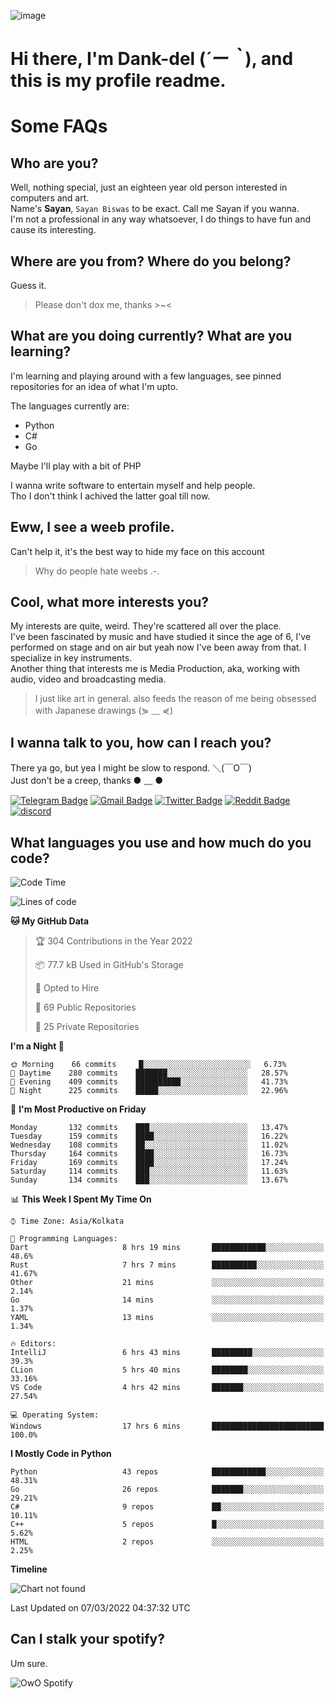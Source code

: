 ![image](https://user-images.githubusercontent.com/63096193/125182844-29f20800-e22f-11eb-8dc9-b0f2d29647bb.png)

# **Hi there, I'm Dank-del (*´ー｀*), and this is my profile readme.**
<!--  [![Profile views](https://gpvc.arturio.dev/dank-del)](https://github.com/dank-del) -->
# Some FAQs

## **Who are you?**

Well, nothing special, just an eighteen year old person interested in computers and art. \
Name's **Sayan**, `Sayan Biswas` to be exact. Call me Sayan if you wanna. \
I'm not a professional in any way whatsoever, I do things to have fun and cause its interesting.

## **Where are you from? Where do you belong?**

Guess it.
> Please don't dox me, thanks >~<

## **What are you doing currently? What are you learning?**

I'm learning and playing around with a few languages, see pinned repositories for an idea of what I'm upto.

The languages currently are:

- Python
- C#
- Go

Maybe I'll play with a bit of PHP

I wanna write software to entertain myself and help people. \
Tho I don't think I achived the latter goal till now.

## **Eww, I see a weeb profile.**

Can't help it, it's the best way to hide my face on this account
> Why do people hate weebs .-.

## **Cool, what more interests you?**

My interests are quite, weird. They're scattered all over the place. \
I've been fascinated by music and have studied it since the age of 6, I've performed on stage and on air but yeah now I've been away from that. I specialize in key instruments. \
Another thing that interests me is Media Production, aka, working with audio, video and broadcasting media.

> I just like art in general. also feeds the reason of me being obsessed with Japanese drawings (⋟ ﹏ ⋞)

## **I wanna talk to you, how can I reach you?**

There ya go, but yea I might be slow to respond. ＼(￣O￣) \
Just don't be a creep, thanks ● ﹏ ●

[![Telegram Badge](https://img.shields.io/badge/-dank_as_fuck-1ca0f1?style=flat-square&logo=telegram&logoColor=white&link=https://t.me/dank_as_fuck)](https://t.me/dank_as_fuck)
[![Gmail Badge](https://img.shields.io/badge/-chizuru@kanojo.tk-c14438?style=flat-square&logo=Gmail&logoColor=white&link=mailto:chizuru@kanojo.tk)](mailto:chizuru@kanojo.tk)
[![Twitter Badge](https://img.shields.io/twitter/follow/TheDankDel?style=social)](https://twitter.com/TheDankDel)
[![Reddit Badge](https://img.shields.io/reddit/user-karma/combined/dank_as_fuck_?style=social)](https://www.reddit.com/user/dank_as_fuck_/)
[![discord](https://discord-md-badge.vercel.app/api/shield/506536929152466945?style=social)](https://discordapp.com/users/506536929152466945)

## **What languages you use and how much do you code?**

<!--START_SECTION:waka-->
![Code Time](http://img.shields.io/badge/Code%20Time-488%20hrs%2022%20mins-blue)

![Lines of code](https://img.shields.io/badge/From%20Hello%20World%20I%27ve%20Written-865%20Thousand%20lines%20of%20code-blue)

**🐱 My GitHub Data** 

> 🏆 304 Contributions in the Year 2022
 > 
> 📦 77.7 kB Used in GitHub's Storage 
 > 
> 💼 Opted to Hire
 > 
> 📜 69 Public Repositories 
 > 
> 🔑 25 Private Repositories  
 > 
**I'm a Night 🦉** 

```text
🌞 Morning    66 commits     █░░░░░░░░░░░░░░░░░░░░░░░░   6.73% 
🌆 Daytime    280 commits    ███████░░░░░░░░░░░░░░░░░░   28.57% 
🌃 Evening    409 commits    ██████████░░░░░░░░░░░░░░░   41.73% 
🌙 Night      225 commits    █████░░░░░░░░░░░░░░░░░░░░   22.96%

```
📅 **I'm Most Productive on Friday** 

```text
Monday       132 commits    ███░░░░░░░░░░░░░░░░░░░░░░   13.47% 
Tuesday      159 commits    ████░░░░░░░░░░░░░░░░░░░░░   16.22% 
Wednesday    108 commits    ██░░░░░░░░░░░░░░░░░░░░░░░   11.02% 
Thursday     164 commits    ████░░░░░░░░░░░░░░░░░░░░░   16.73% 
Friday       169 commits    ████░░░░░░░░░░░░░░░░░░░░░   17.24% 
Saturday     114 commits    ███░░░░░░░░░░░░░░░░░░░░░░   11.63% 
Sunday       134 commits    ███░░░░░░░░░░░░░░░░░░░░░░   13.67%

```


📊 **This Week I Spent My Time On** 

```text
⌚︎ Time Zone: Asia/Kolkata

💬 Programming Languages: 
Dart                     8 hrs 19 mins       ████████████░░░░░░░░░░░░░   48.6% 
Rust                     7 hrs 7 mins        ██████████░░░░░░░░░░░░░░░   41.67% 
Other                    21 mins             ░░░░░░░░░░░░░░░░░░░░░░░░░   2.14% 
Go                       14 mins             ░░░░░░░░░░░░░░░░░░░░░░░░░   1.37% 
YAML                     13 mins             ░░░░░░░░░░░░░░░░░░░░░░░░░   1.34%

🔥 Editors: 
IntelliJ                 6 hrs 43 mins       █████████░░░░░░░░░░░░░░░░   39.3% 
CLion                    5 hrs 40 mins       ████████░░░░░░░░░░░░░░░░░   33.16% 
VS Code                  4 hrs 42 mins       ███████░░░░░░░░░░░░░░░░░░   27.54%

💻 Operating System: 
Windows                  17 hrs 6 mins       █████████████████████████   100.0%

```

**I Mostly Code in Python** 

```text
Python                   43 repos            ████████████░░░░░░░░░░░░░   48.31% 
Go                       26 repos            ███████░░░░░░░░░░░░░░░░░░   29.21% 
C#                       9 repos             ██░░░░░░░░░░░░░░░░░░░░░░░   10.11% 
C++                      5 repos             █░░░░░░░░░░░░░░░░░░░░░░░░   5.62% 
HTML                     2 repos             ░░░░░░░░░░░░░░░░░░░░░░░░░   2.25%

```


**Timeline**

![Chart not found](https://raw.githubusercontent.com/Dank-del/Dank-del/main/charts/bar_graph.png) 


 Last Updated on 07/03/2022 04:37:32 UTC
<!--END_SECTION:waka-->

## **Can I stalk your spotify?**

Um sure.

![OwO Spotify](https://spotify-recently-played-readme.vercel.app/api?user=31fdrsslnr7nvq4ytqwtw7c4rxfm&count=5)
